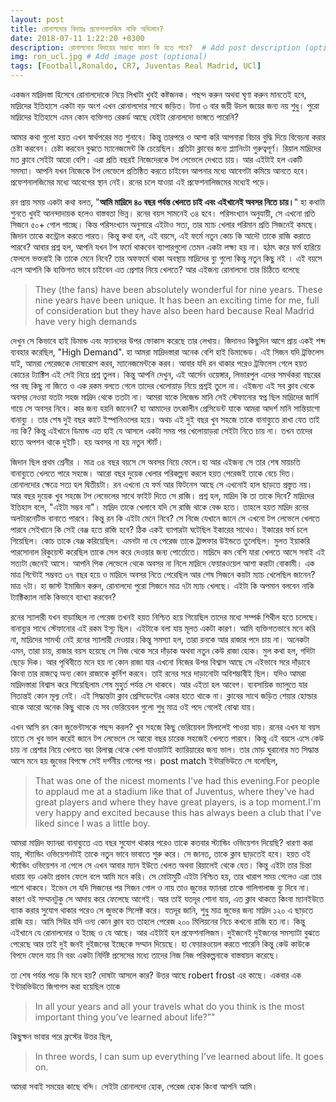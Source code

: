 ```yaml
---
layout: post
title: রোনালদোর বিদায়ঃ প্রফেশনলাজিম নাকি অভিমান? 
date: 2018-07-11 1:22:20 +0300
description: রোনালদোর বিদায়ের সম্ভাব্য কারণ কি হতে পারে?  # Add post description (optional)
img: ron_ucl.jpg # Add image post (optional)
tags: [Football,Ronaldo, CR7, Juventas Real Madrid, UCl]
---
```


একজন মাদ্রিদস্তা হিসেবে রোনালদোকে নিয়ে লিখাটা খুবই কষ্টজনক। পছন্দ করুন অথবা ঘৃণা করুন মানতেই হবে, মাদ্রিদের ইতিহাসে একটা বড় অংশ এখন রোনালদোর সাথে জড়িত। টানা ৩ বার জয়ী উচল জয়ের জন্য নয় শুধু। পুরো মাদ্রিদের ইতিহাসে এমন কোন ব্যক্তিগত রেকর্ড আছে যেইটা রোনালদো ভাঙ্গতে পারেনি?

আমার কথা গুলো হয়ত এখন স্বার্থপরের মত শুনাবে। কিন্তু তারপরে ও আশা করি আপনারা বিচার বুদ্ধি দিয়ে বিবেচনা করার চেষ্টা করবেন। চেষ্টা করবেন বুঝতে ম্যানেজমেন্ট কি চেয়েছিল। প্রতিটা ক্লাবের জন্য প্ল্যানিংটা গুরুত্বপূর্ণ। রিয়াল মাদ্রিদের মত ক্লাবে সেইটা আরো বেশি। এরা প্রতি বছরই নিজেদেরকে টপ লেভেলে দেখতে চায়। আর এইটাই হল একটি সমস্যা। আপনি যখন নিজেকে টপ লেভেলে প্রতিষ্ঠিত করতে চাইবেন আপনার মধ্যে আবেগটা কমিয়ে আনতে হবে। প্রফেশনালজিমের মধ্যে আবেগের স্থান নেই। রনের চলে যাওয়া এই প্রফেশনালিজমের মধ্যেই পড়ে।

রন প্রায় সময় একটা কথা বলত, "**আমি মাদ্রিদে ৪০ বছর পর্যন্ত খেলতে চাই এবং এইখানেই অবসর নিতে চায়।**" হা কথাটা শুনতে খুবই আনন্দাদায়ক হলেও বাস্তবতা ভিন্ন। রনের বয়স সামনেই ৩৪ হবে। পরিসংখ্যান অনুযায়ী, সে এখনো প্রতি সিজনে ৫০+ গোল পাচ্ছে। কিন্ত পরিসংখ্যান অনুসারে এইটাও সত্য, তার ম্যাচ খেলার পরিমান প্রতি সিজনেই কমছে। জিদান তাকে কন্ট্রোল করতে পারত। কিন্তু কথা হল, এই বয়সে, এই ফর্মে নতুন কোচ কি আদৌ তাকে রাজি করাতে পারবে? আবার প্রশ্ন হল, আপনি যখন টপ ফর্মে থাকবেন ব্যাপারগুলো তেমন একটা লক্ষ্য হয় না। হঠাৎ করে ফর্ম হারিয়ে ফেললে ভক্তরাই কি তাকে মেনে নিবে? তার অফফর্মে থাকা অবস্থায় মাদ্রিদের ব্যু গুলো কিন্তু নতুন কিছু নই । এই বয়সে এসে আপনি কি ব্যক্তিগত ভাবে চাইবেন এত প্রেশার নিয়ে খেলতে? আর এইজন্য রোনালদো তার চিঠিতে বলেছে

>They (the fans) have been absolutely wonderful for nine years. These nine years have been unique. It has been an exciting time for me, full of consideration but they have also been hard because Real Madrid have very high demands

দেখুন সে কিভাবে হাই ডিমান্ড এবং ফ্যানদের উপর ফোকাস করেছে তার লেখায়। জিদানও কিছুদিন আগে প্রায় একই শব্দ ব্যবহার করেছিল, "High Demand". হা আমরা মাদ্রিদস্তারা অনেক বেশি হাই ডিমান্ডেড। এই সিজন যদি ট্রফিলেস যাই, আমরা পেরেজকে দোষারোপ করব, ম্যানেজমেন্টকে করব। আবার যদি রন থাকার পরেও ট্রফিলেস গেলে হয়ত কোচের ট্যাক্টিস এই সেই নিয়ে প্রশ্ন তুলব। কিন্তু আপনি দেখুন, এই আর্সেন ওয়েঙ্গার, লিভারপুল এদের সমর্থকরা বছরের পর বছ কিছু না জিতে ও এক রকম বলতে গেলে তাদের খেলোয়াড় নিয়ে প্রশ্নই তুলে না। এইজন্য এই সব ক্লাব থেকে অবসর নেওয়া যতটা সহজ মাদ্রিদ থেকে ততটা না। আমরা যাকে লিজেন্ড মানি সেই স্টেফানোর স্বপ্ন ছিল মাদ্রিদের জার্সি গায়ে সে অবসর নিবে। কার জন্য হয়নি জানেন? হা আমাদের তৎকালীন প্রেসিডেন্ট যাকে আমরা আদর্শ মানি সান্তিয়াগো বানাব্যু । তার শেষ দুই বছর কাটে ইস্পানিওলের হয়ে। অথচ এই দুই বছর খুব সহজে তাকে বানাব্যুতে রাখা যেত তাই নয় কি? কিন্তু এইখানে ডিমান্ড এত হাই যে আসলে একটা সময় পর খেলোয়াড়রা সেইটা নিতে চায় না। তখন তাদের হাতে অপশন থাকে দুইটি। হয় অবসর না হয় নতুন স্টার্ট।

জিদান ছিল প্রথম শ্রেনীর । মাত্র ৩৪ বছর বয়সে সে অবসর নিয়ে ফেলে।হা আর এইজন্য সে তার শেষ মায়চতি বানাব্যুতে খেলতে পারে সহজে। আরো বছর দুয়েক খেলার পরিকল্পনা করলে হয়ত পেরেজই তাকে বেচে দিত। রোনালদোর ক্ষেত্রে সত্য হল দ্বিতীয়টা। রন এখনো যে ফর্ম আর ফিটনেস আছে সে এখনোই হাল ছাড়তে প্রস্তুত নয়। আর বছর দুয়েক খুব সহজে টপ লেভেলের সাথে ফাইট দিতে সে রাজি। প্রশ্ন হল, মাদ্রিদ কি তা তাকে দিবে? মাদ্রিদের ইতিহাস বলে, "এইটা সম্ভব না"। মাদ্রিদ তাকে খেলাবে যদি সে রাজি থাকে বেঞ্চ হতে। তাহলে হয়ত মাদ্রিদ রনের অলটারনেটিভ বানাতে পারবে। কিন্তু রন কি এইটা মেনে নিবে? সে নিজে যেখানে জানে সে এখনো টপ লেভেলে খেলতে পারবে সেইখানে কি সেই বেঞ্জ হতে রাজি হবে? ঠিক একই ব্যাপারটা ঘটেছিল ইকারের সাথেও। ইকারের ফর্ম চলে গিয়েছিল। কোচ তাকে বেঞ্জ করিয়েছিল। এমনটা না যে পেরেজ তাকে ট্রান্সফার উইন্ডতে তুলেছিল। মুলত ইয়াকরি পারসোনাল রিকুয়েস্ট করেছিল তাকে সেল করে দেওয়ার জন্য পোর্তোতে। মাদ্রিদে কম বেশি যারা খেলতে আসে সবাই এই সত্যটা জেনেই আসে। আপনি পিক লেভেলে থেকে অবসর না নিলে মাদ্রিদে ফেয়ারওয়েল আশা করাটা বোকামী। এক মাত্র গিন্টোই সম্ভবত ৩৭ বছর হয়ে ও মাদ্রিদে অবসর নিতে পেরেছিল আর শেষ সিজনে কয়টা ম্যাচ খেলেছিল জানেন? মাত্র ৭টা। হা জাস্ট ইমাজিন করুন, রোনালদো পুরো সিজনে মাত্র ৭টা ম্যাচ খেলছে। এইটা কি অপমান বলবেন নাকি ট্যাক্টিক্যাল নাকি কিভাবে ব্যাখ্যা করবেন?

রনের স্যালারী যখন বাড়াচ্ছিল না পেরেজ তখনই হয়ত নিশ্চিত হয়ে গিয়েছিল তাদের মধ্যে সম্পর্ক শিথীল হতে চলেছে। বানাব্যুর সাথে স্টেফানোর এই রকম ইস্যু ছিল। এইটাকে বলা যায় মূলত একটা কারণ। আমি ব্যক্তিগতভাবে মনে করি না, মাদ্রিদের সামর্থ্য নেই রনের স্যালারী দেওয়ার।কিন্তু সমস্যা হল, তারা রনকে আর রাজার পদে চায় না। অনেকটা এমন, তারা চায়, রাজার বয়স হয়েছে সে নিজ থেকে সরে দাঁড়াক অথবা নতুন কেউ রাজা হোক। মুল কথা হল, গদিটা ছেড়ে দিক। আর পৃথিবীতে মনে হয় না কোন রাজা যার এখনো নিজের উপর বিশ্বাস আছে সে এইভাবে সরে দাঁড়াবে কিংবা তার রাজত্বে অন্য কোন রাজাকে কুর্নিশ করবে। তাই রনের সরে দাড়ানোটা অবিশম্ভাবীই ছিল। যদিও আমরা মাদ্রিদস্তারা বিশ্বাস করে গিয়েছিলাম শেষ মুহুর্ত পর্যন্ত সে থাকবে। আর এইতা হল আবেগ। ব্যবসায়িক ভ্যালুতে যার নিতান্তই কোন মূল্য নেই। এই সিদ্ধান্তটা ক্লাব প্রেসিডেন্টের একার হাতে থাকে না। ক্লাবের সাথে জড়িত শেয়ার হোল্ডার থাকে আরো অনেক কিছু থাকে যে সব ভেরিয়েবল গুলো শুধু মাত্র ওই পদে গেলেই বোঝা যায়।

এখন আসি রন কেন জুভেন্টাসকে পছন্দ করল? খুব সহজে কিছু ভেরিয়েবল মিলালেই পাওয়া যায়। রনের এখন যা বয়স তাতে সে খুব ভাল করেই জানে টপ লেভেলে সে আরো বছর চারেক সহজেই খেলতে পারবে। কিন্তু এই বয়সে এসে কেউ চায় না প্রেশার নিয়ে খেলতে বরং রিলাক্স থেকে খেলা যাওয়াটাই ক্যারিয়ারের জন্য ভাল। তার মোড় ঘুরানোর মত সিদ্ধান্ত আসে মনে হয় জুভের বিপক্ষে সেই দর্শনীয় গোলের পর। post match ইন্টারভিউতে সে বলেছিল,

>That was one of the nicest moments I've had this evening.For people to applaud me at a stadium like that of Juventus, where they've had great players and where they have great players, is a top moment.I'm very happy and excited because this has always been a club that I've liked since I was a little boy.

আমরা মাদ্রিদ ফ্যানরা বানাব্যুতে এত বছর সুযোগ থাকার পরেও তাকে কতবার স্ট্যান্ডিং ওভিয়েশন দিয়েছি? ধারণা করা যায়, স্ট্যান্ডিং ওভিয়েশনটাই তাকে নতুন ভাবে ভাবাতে শুরু করে। সে জানত, তাকে ক্লাব ছাড়তেই হবে। হয়ত ওই স্ট্যান্ডিং ওভিয়েশন না পেলে সে এখন আবার ম্যান ইউতে খেলত অথবা রিয়ালেই থেকে যেত। কিন্তু এইটা তার চিন্তা ধারায় বড় একটা প্রভাব ফেলে বলে আমি মনে করি। সে মোটামুটি এইটা নিশ্চিত হয়, তার খারাপ সময় গেলেও এরা তার পাশে থাকবে। ইভেন সে যদি সিজনের পর সিজন গোল ও নায় তাও জুভের ফ্যানরা তাকে গালিগালাজ ব্যু দিবে না। কারণ ওই সম্মানটুকু সে আদায় করে ফেলেছে আগেই। আর তাই যতদূর শোনা যায়, এত ক্লাব থাকতে কিংবা ম্যানইউতে ব্যাক করার সুযোগ থাকার পরেও সে জুভকে সিলেক্ট করে। যতদূর জানি, শুধু মাত্র জুভের জন্য মাদ্রিদ ১২০ এ ছাড়তে রাজি হয়। আমি সিউর যদি ওন্য কোন ক্লাব হত তাহলে পেরেজ ২০০ মিলিয়নের নিচে কখনো রাজি হত না। কিন্তু এইখানে যে রোনালদোর ও ইচ্ছে ও যে আছে। আর এইটাই হল প্রফেশনালিজম। দুইজনেই দুইজনের সমস্যাটা বুঝতে পেরেছে আর তাই দুই জনই দুইজনের ইচ্ছেকে সম্মান দিয়েছে। হা ফেয়ারওয়েল করতে পারেনি কিন্তু কেউ কাউকে বিপদে ফেলে যায় নি বরং একটা নির্দিষ্ট প্রসেসের মধ্যে তাদের নিজ নিজ পরিকল্পনাকে বাস্তবায়ন করেছে।

তা শেষ পর্যন্ত পড়ে কি মনে হয়? দোষটা আসলে কার? উত্তর আছে robert frost এর কাছে। একবার এক ইন্টারভিউতে জিগাগস করা হয়েছিল তাকে 
>In all your years and all your travels what do you think is the most important thing you’ve learned about life?”" 

কিছুক্ষন ভাবার পরে ফ্রস্টের উত্তর ছিল, 

>In three words, I can sum up everything I’ve learned about life. It goes on.

আমরা সবাই সময়ের কাছে বন্দি। সেইটা রোনালদো হোক, পেরেজ হোক কিংবা আপনি আমি।